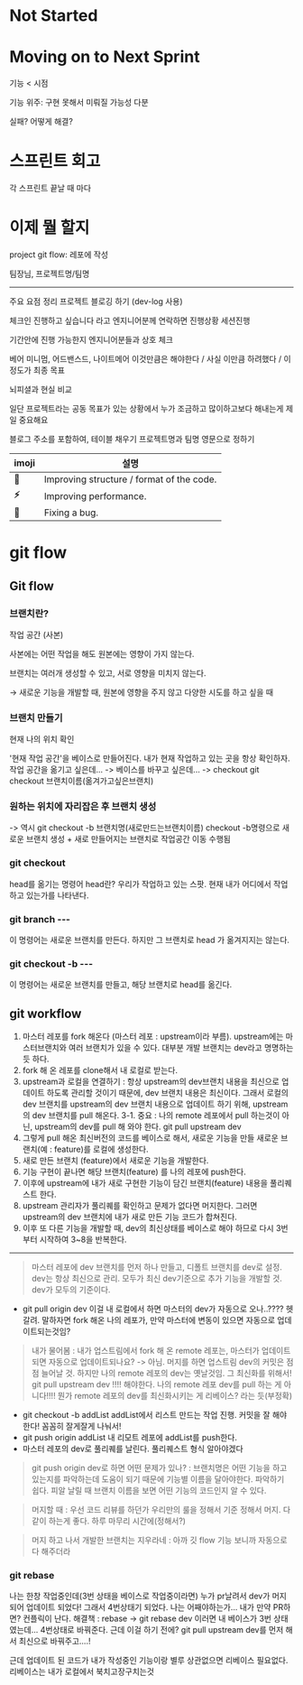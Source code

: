 



# Not Started





# Moving on to Next Sprint

기능 < 시점

기능 위주: 구현 못해서 미뤄질 가능성 다분



실패? 어떻게 해결?



# 스프린트 회고

각 스프린트 끝날 때 마다



# 이제 뭘 할지

project git flow: 레포에 작성



팀장님, 프로젝트명/팀명





---

주요 요점 정리 
프로젝트 블로깅 하기 (dev-log 사용)

체크인 진행하고 싶습니다 라고
엔지니어분께 연락하면
진행상황 세션진행

기간안에 진행 가능한지 엔지니어분들과 상호 체크

베어 미니멈, 어드밴스드, 나이트메어
이것만큼은 해야한다 / 사실 이만큼 하려했다 / 이정도가 최종 목표

뇌피셜과 현실 비교

일단 프로젝트라는 공동 목표가 있는 상황에서 누가 조금하고 많이하고보다 해내는게 제일 중요해요

블로그 주소를 포함하여, 테이블 채우기
프로젝트명과 팀명 영문으로 정하기 



| imoji     | 설명                                      |
| --------- | ----------------------------------------- |
| :art:     | Improving structure / format of the code. |
| **:zap:** | Improving performance.                    |
| **:bug:** | Fixing a bug.                             |



# git flow

## Git flow

### 브랜치란?

작업 공간 (사본)

사본에는 어떤 작업을 해도 원본에는 영향이 가지 않는다.

브랜치는 여러개 생성할 수 있고, 서로 영향을 미치지 않는다.

→ 새로운 기능을 개발할 때, 원본에 영향을 주지 않고 다양한 시도를 하고 싶을 때



### 브랜치 만들기

현재 나의 위치 확인

'현재 작업 공간'을 베이스로 만들어진다. 내가 현재 작업하고 있는 곳을 항상 확인하자. 작업 공간을 옮기고 싶은데... -> 베이스를 바꾸고 싶은데... -> checkout git checkout 브랜치이름(옮겨가고싶은브랜치)

### 원하는 위치에 자리잡은 후 브랜치 생성

-> 역시 git checkout -b 브랜치명(새로만드는브랜치이름) checkout -b명령으로 새로운 브랜치 생성 + 새로 만들어지는 브랜치로 작업공간 이동 수행됨

### git checkout

head를 옮기는 명령어 head란? 우리가 작업하고 있는 스팟. 현재 내가 어디에서 작업하고 있는가를 나타낸다.

### git branch ---

이 명령어는 새로운 브랜치를 만든다. 하지만 그 브랜치로 head 가 옮겨지지는 않는다.

### git checkout -b ---

이 명령어는 새로운 브랜치를 만들고, 해당 브랜치로 head를 옮긴다.

## git workflow

1. 마스터 레포를 fork 해온다 (마스터 레포 : upstream이라 부름). upstream에는 마스터브랜치와 여러 브랜치가 있을 수 있다. 대부분 개발 브랜치는 dev라고 명명하는듯 하다.
2. fork 해 온 레포를 clone해서 내 로컬로 받는다.
3. upstream과 로컬을 연결하기 : 항상 upstream의 dev브랜치 내용을 최신으로 업데이트 하도록 관리할 것이기 때문에, dev 브랜치 내용은 최신이다. 그래서 로컬의 dev 브랜치를 upstream의 dev 브랜치 내용으로 업데이트 하기 위해, upstream의 dev 브랜치를 pull 해온다. 3-1. 중요 : 나의 remote 레포에서 pull 하는것이 아닌, upstream의 dev를 pull 해 와야 한다. git pull upstream dev
4. 그렇게 pull 해온 최신버전의 코드를 베이스로 해서, 새로운 기능을 만들 새로운 브랜치(예 : feature)를 로컬에 생성한다.
5. 새로 만든 브랜치 (feature)에서 새로운 기능을 개발한다.
6. 기능 구현이 끝나면 해당 브랜치(feature) 를 나의 레포에 push한다.
7. 이후에 upstream에 내가 새로 구현한 기능이 담긴 브랜치(feature) 내용을 풀리퀘스트 한다.
8. upstream 관리자가 풀리퀘를 확인하고 문제가 없다면 머지한다. 그러면 upstream의 dev 브랜치에 내가 새로 만든 기능 코드가 합쳐진다.
9. 이후 또 다른 기능을 개발할 때, dev의 최신상태를 베이스로 해야 하므로 다시 3번부터 시작하여 3~8을 반복한다.

------

> 마스터 레포에 dev 브랜치를 먼저 하나 만들고, 디폴트 브랜치를 dev로 설정. dev는 항상 최신으로 관리. 모두가 최신 dev기준으로 추가 기능을 개발할 것. dev가 모두의 기준이다.

- git pull origin dev 이걸 내 로컬에서 하면 마스터의 dev가 자동으로 오나..???? 헷갈려. 말하자면 fork 해온 나의 레포가, 만약 마스터에 변동이 있으면 자동으로 업데이트되는것임?

> 내가 물어봄 : 내가 업스트림에서 fork 해 온 remote 레포는, 마스터가 업데이트되면 자동으로 업데이트되나요? -> 아님. 머지를 하면 업스트림 dev의 커밋은 점점 늘어날 것. 하지만 나의 remote 레포의 dev는 옛날것임. 그 최신화를 위해서! git pull upstream dev !!!! 해야한다. 나의 remote 레포 dev를 pull 하는 게 아니다!!!! 뭔가 remote 레포의  dev를 최신화시키는 게 리베이스? 라는 듯(부정확)

- git checkout -b addList addList에서 리스트 만드는 작업 진행. 커밋을 잘 해야한다! 꼼꼼히 잘게잘게 나눠서!
- git push origin addList 내 리모트 레포에 addList를 push한다.
- 마스터 레포의 dev로 풀리퀘를 날린다. 풀리퀘스트 형식 알아야겠다

> git push origin dev로 하면 어떤 문제가 있나? : 브랜치명은 어떤 기능을 하고 있는지를 파악하는데 도움이 되기 때문에 기능별 이름을 달아야한다. 파악하기 쉽다. 피알 날릴 때 브랜치 이름을 보면 어떤 기능의 코드인지 알 수 있다.

> 머지할 때 : 우선 코드 리뷰를 하던가 우리만의 룰을 정해서 기준 정해서 머지. 다같이 하는게 좋다. 하루 마무리 시간에(정해서?)

> 머지 하고 나서 개발한 브랜치는 지우라네 : 아까 깃 flow 기능 보니까 자동으로 다 해주더라

### git rebase

나는 한창 작업중인데(3번 상태을 베이스로 작업중이라면) 누가 pr날려서 dev가 머지되어 업데이트 되었다! 그래서 4번상태기 되었다. 나는 어째야하는가... 내가 만약 PR하면? 컨플릭이 난다. 해결책 : rebase -> git rebase dev 이러면 내 베이스가 3번 상태였는데... 4번상태로 바꿔준다. 근데 이걸 하기 전에? git pull upstream dev를 먼저 해서 최신으로 바꿔주고....!

근데 업데이트 된 코드가 내가 작성중인 기능이랑 별루 상관없으면 리베이스 필요없다. 리베이스는 내가 로컬에서 북치고장구치는것